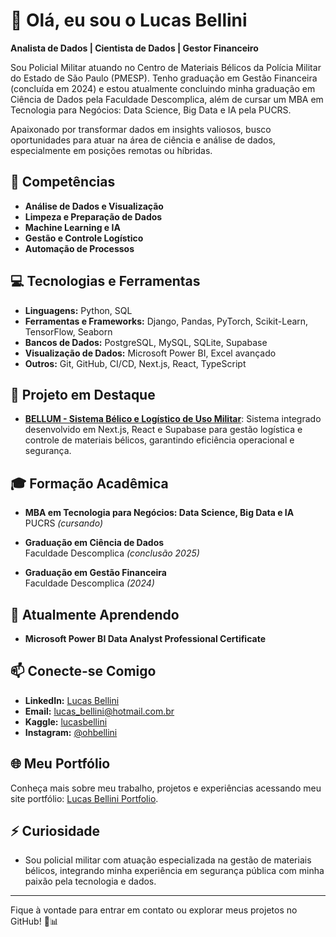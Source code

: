 # 👋 Olá, eu sou o Lucas Bellini

**Analista de Dados | Cientista de Dados | Gestor Financeiro**

Sou Policial Militar atuando no Centro de Materiais Bélicos da Polícia Militar do Estado de São Paulo (PMESP). Tenho graduação em Gestão Financeira (concluída em 2024) e estou atualmente concluindo minha graduação em Ciência de Dados pela Faculdade Descomplica, além de cursar um MBA em Tecnologia para Negócios: Data Science, Big Data e IA pela PUCRS.

Apaixonado por transformar dados em insights valiosos, busco oportunidades para atuar na área de ciência e análise de dados, especialmente em posições remotas ou híbridas.

## 🌟 Competências

- **Análise de Dados e Visualização**
- **Limpeza e Preparação de Dados**
- **Machine Learning e IA**
- **Gestão e Controle Logístico**
- **Automação de Processos**

## 💻 Tecnologias e Ferramentas

- **Linguagens:** Python, SQL
- **Ferramentas e Frameworks:** Django, Pandas, PyTorch, Scikit-Learn, TensorFlow, Seaborn
- **Bancos de Dados:** PostgreSQL, MySQL, SQLite, Supabase
- **Visualização de Dados:** Microsoft Power BI, Excel avançado
- **Outros:** Git, GitHub, CI/CD, Next.js, React, TypeScript

## 🚀 Projeto em Destaque

- **[BELLUM - Sistema Bélico e Logístico de Uso Militar](https://github.com/lucasbellini)**: Sistema integrado desenvolvido em Next.js, React e Supabase para gestão logística e controle de materiais bélicos, garantindo eficiência operacional e segurança.

## 🎓 Formação Acadêmica

- **MBA em Tecnologia para Negócios: Data Science, Big Data e IA**  
  PUCRS *(cursando)*

- **Graduação em Ciência de Dados**  
  Faculdade Descomplica *(conclusão 2025)*

- **Graduação em Gestão Financeira**  
  Faculdade Descomplica *(2024)*

## 🌱 Atualmente Aprendendo

- **Microsoft Power BI Data Analyst Professional Certificate**

## 📫 Conecte-se Comigo

- **LinkedIn:** [Lucas Bellini](https://www.linkedin.com/in/lucasbellini)
- **Email:** lucas_bellini@hotmail.com.br
- **Kaggle:** [lucasbellini](https://kaggle.com/lucasbellini)
- **Instagram:** [@ohbellini](https://instagram.com/ohbellini)

## 🌐 Meu Portfólio

Conheça mais sobre meu trabalho, projetos e experiências acessando meu site portfólio: [Lucas Bellini Portfolio](https://lucas-bellini-github-io.vercel.app/).

## ⚡ Curiosidade

- Sou policial militar com atuação especializada na gestão de materiais bélicos, integrando minha experiência em segurança pública com minha paixão pela tecnologia e dados.

---

Fique à vontade para entrar em contato ou explorar meus projetos no GitHub! 🚀📊

